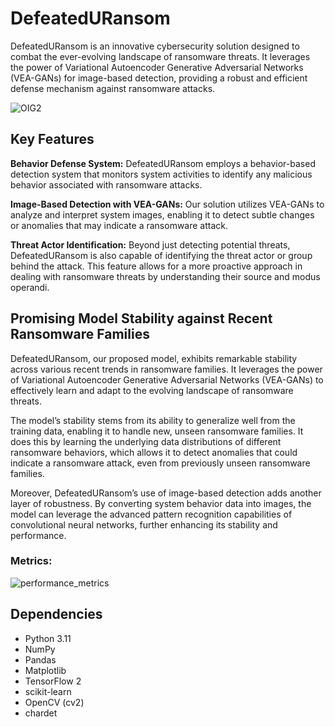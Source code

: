 # DefeatedURansom
DefeatedURansom is an innovative cybersecurity solution designed to combat the ever-evolving landscape of ransomware threats. It leverages the power of Variational Autoencoder Generative Adversarial Networks (VEA-GANs) for image-based detection, providing a robust and efficient defense mechanism against ransomware attacks.

![OIG2](https://github.com/Youssef-AK/DefeatedURansom/assets/40705538/1e143f5a-c336-4042-8104-0f41205bac86)


## Key Features

**Behavior Defense System:** DefeatedURansom employs a behavior-based detection system that monitors system activities to identify any malicious behavior associated with ransomware attacks.

**Image-Based Detection with VEA-GANs:** Our solution utilizes VEA-GANs to analyze and interpret system images, enabling it to detect subtle changes or anomalies that may indicate a ransomware attack.

**Threat Actor Identification:** Beyond just detecting potential threats, DefeatedURansom is also capable of identifying the threat actor or group behind the attack. This feature allows for a more proactive approach in dealing with ransomware threats by understanding their source and modus operandi.

## Promising Model Stability against Recent Ransomware Families
DefeatedURansom, our proposed model, exhibits remarkable stability across various recent trends in ransomware families. It leverages the power of Variational Autoencoder Generative Adversarial Networks (VEA-GANs) to effectively learn and adapt to the evolving landscape of ransomware threats.

The model’s stability stems from its ability to generalize well from the training data, enabling it to handle new, unseen ransomware families. It does this by learning the underlying data distributions of different ransomware behaviors, which allows it to detect anomalies that could indicate a ransomware attack, even from previously unseen ransomware families.

Moreover, DefeatedURansom’s use of image-based detection adds another layer of robustness. By converting system behavior data into images, the model can leverage the advanced pattern recognition capabilities of convolutional neural networks, further enhancing its stability and performance.

### Metrics: 
![performance_metrics](https://github.com/Youssef-AK/DefeatedURansom/assets/40705538/4edc53bf-479f-4143-a8a5-3efcb067254c)


## Dependencies
- Python 3.11
- NumPy
- Pandas
- Matplotlib
- TensorFlow 2
- scikit-learn 
- OpenCV (cv2)
- chardet

